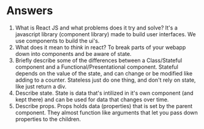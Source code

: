 # Answers

1.  What is React JS and what problems does it try and solve?
It's a javascript library (component library) made to build user interfaces. We use components to build the ui's. 
1.  What does it mean to _think_ in react?
To break parts of your webapp down into components and be aware of state.
1.  Briefly describe some of the differences between a Class/Stateful component and a Functional/Presentational component.
Stateful depends on the value of the state, and can change or be modified like adding to a counter. Stateless just do one thing, and don't rely on state, like just return a div.
1.  Describe state.
State is data that's intilized in it's own component (and kept there) and can be used for data that changes over time. 
1.  Describe props.
Props holds data (properties) that is set by the parent component. They almost function like arguments that let you pass down properties to the children.